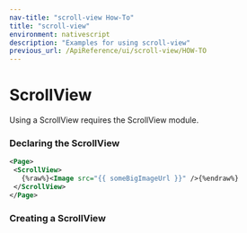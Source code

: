 ```yaml
---
nav-title: "scroll-view How-To"
title: "scroll-view"
environment: nativescript
description: "Examples for using scroll-view"
previous_url: /ApiReference/ui/scroll-view/HOW-TO
---
```

# ScrollView
Using a ScrollView requires the ScrollView module.
<snippet id='article-require-scrollview-module'/>
### Declaring the ScrollView
``` XML
<Page>
 <ScrollView>
   {%raw%}<Image src="{{ someBigImageUrl }}" />{%endraw%}
 </ScrollView>
</Page>
```
### Creating a ScrollView
<snippet id='article-creating-scrollview'/>

